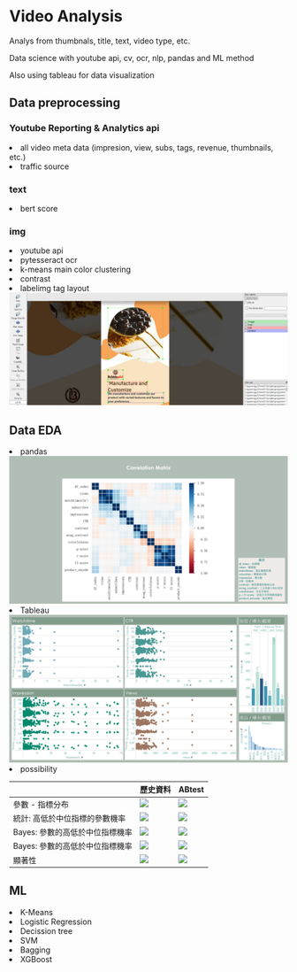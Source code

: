 # Video Analysis
Analys from thumbnals, title, text, video type, etc.

Data science with youtube api, cv, ocr, nlp, pandas and ML method

Also using tableau for data visualization

<h2> Data preprocessing </h2>
<h3> Youtube Reporting & Analytics api </h3>
<li> all video meta data (impresion, view, subs, tags, revenue, thumbnails, etc.) </li>
<li> traffic source </li>

<h3> text </h3>
<li> bert score </li>

<h3> img </h3>
<li> youtube api </li>
<li> pytesseract ocr </li>
<li> k-means main color clustering </li>
<li> contrast </li>
<li> labelimg tag layout <img src="img/labelimg.png"></li>

<h2> Data EDA </h2>
<li> pandas </li>
<img src="img/Correlation Matrix.png">
<li> Tableau </li>
<img src="img/指標相關.png">
<li> possibility </li>
<table>
  <thead>
    <tr>
      <th></th>
      <th>歷史資料</th>
      <th>ABtest</th>
    </tr>
</thead>
<tbody>
    <tr> 
      <td>參數 - 指標分布</td>
      <td><img src="https://user-images.githubusercontent.com/71457201/188825691-6fbcff91-0755-4e7a-8e53-35d6f18b4249.png"></td>
      <td><img src="https://user-images.githubusercontent.com/71457201/188824128-14d678da-0f70-4aa7-8dad-bcb5b20605c4.png"></td>
    </tr>
    <tr>
      <td>統計: 高低於中位指標的參數機率</td>
      <td><img src="https://user-images.githubusercontent.com/71457201/188824024-51c55606-04bb-460a-8ffd-dcf80c7138b0.png"></td>
      <td><img src="https://user-images.githubusercontent.com/71457201/188824178-84b7fefc-39d0-4053-9f1f-760c3a85f865.png"></td>
    </tr>
    <tr>
      <td>Bayes: 參數的高低於中位指標機率</td>
      <td><img src="https://user-images.githubusercontent.com/71457201/188824071-64990ac1-c135-423e-8dca-9125c8632028.png"></td>
      <td><img src="https://user-images.githubusercontent.com/71457201/188824234-8a2eb91e-6fe0-4992-a0fa-c864726720a2.png"></td>
    </tr>
    <tr>
      <td>Bayes: 參數的高低於中位指標機率</td>
      <td><img src="https://user-images.githubusercontent.com/71457201/188827128-5fbe699c-e69b-469c-a5aa-4464dad400ec.png"></td>
      <td><img src="https://user-images.githubusercontent.com/71457201/188822622-2678caba-203e-408a-9f6e-51a4bfde6ab7.png"></td>
    </tr>
    <tr>
      <td>顯著性</td>
      <td><img src="https://user-images.githubusercontent.com/71457201/188840204-360be770-33d9-4ec0-bf75-774280be51d6.png"></td>
      <td><img src="https://user-images.githubusercontent.com/71457201/188840961-c8ea1e25-2753-47d2-b70f-aa41c278d3f5.png"></td>
    </tr>
</table>

<h2> ML </h2>
<li> K-Means </li>
<li> Logistic Regression </li>
<li> Decission tree </li>
<li> SVM </li>
<li> Bagging </li>
<li> XGBoost </li>
